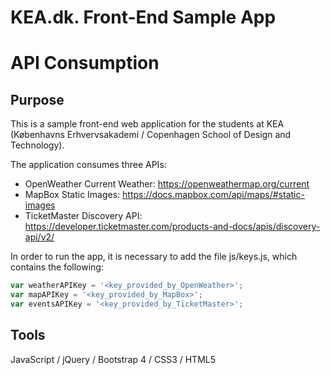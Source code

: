 # KEA.dk. Front-End Sample App
# API Consumption

## Purpose
This is a sample front-end web application for the students at KEA (Københavns Erhvervsakademi / Copenhagen School of Design and Technology). 

The application consumes three APIs:<br>
- OpenWeather Current Weather: https://openweathermap.org/current
- MapBox Static Images: https://docs.mapbox.com/api/maps/#static-images
- TicketMaster Discovery API: https://developer.ticketmaster.com/products-and-docs/apis/discovery-api/v2/

In order to run the app, it is necessary to add the file js/keys.js, which contains the following:
```javascript
var weatherAPIKey = '<key_provided_by_OpenWeather>';
var mapAPIKey = '<key_provided_by_MapBox>';
var eventsAPIKey = '<key_provided_by_TicketMaster>';
```

## Tools
JavaScript / jQuery / Bootstrap 4 / CSS3 / HTML5